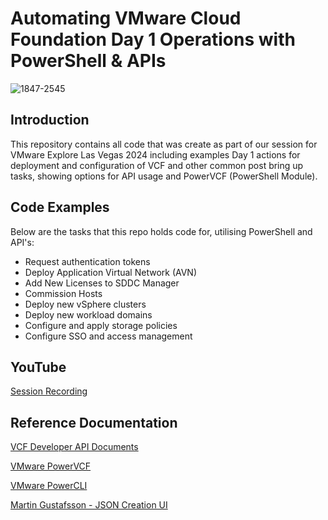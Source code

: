 # Automating VMware Cloud Foundation Day 1 Operations with PowerShell & APIs

![1847-2545](https://github.com/user-attachments/assets/a8c4e223-82fb-42ac-9f32-4d51f76684af)

## Introduction

This repository contains all code that was create as part of our session for VMware Explore Las Vegas 2024 including examples Day 1 actions for deployment and configuration of VCF and other common post bring up tasks, showing options for API usage and PowerVCF (PowerShell Module).

## Code Examples

Below are the tasks that this repo holds code for, utilising PowerShell and API's:

* Request authentication tokens
* Deploy Application Virtual Network (AVN)
* Add New Licenses to SDDC Manager
* Commission Hosts
* Deploy new vSphere clusters
* Deploy new workload domains
* Configure and apply storage policies
* Configure SSO and access management

## YouTube

[Session Recording](https://www.youtube.com/watch?v=WkMeo5VaPuM)

## Reference Documentation

[VCF Developer API Documents](https://developer.broadcom.com/xapis/vmware-cloud-foundation-api/5.1.1/)

[VMware PowerVCF](https://vmware.github.io/powershell-module-for-vmware-cloud-foundation/)

[VMware PowerCLI](https://developer.broadcom.com/powercli)

[Martin Gustafsson - JSON Creation UI](https://www.martingustafsson.com/web-ui-to-create-vcf-json-files-updated/)

